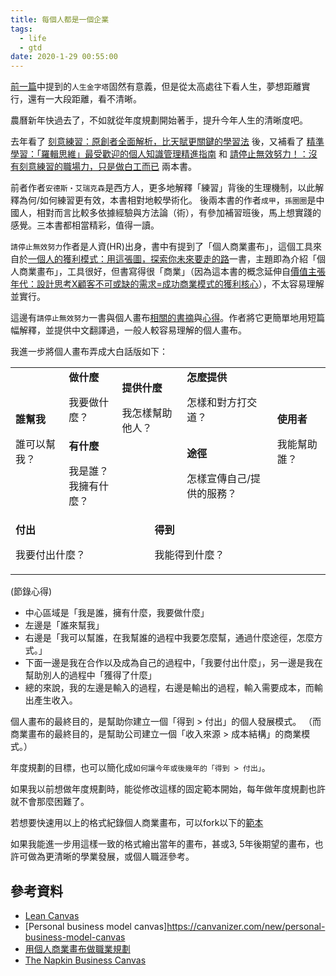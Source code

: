 ```yaml
---
title: 每個人都是一個企業
tags:
  - life
  - gtd
date: 2020-1-29 00:55:00
---
```


[前一篇](https://blog.gasolin.idv.tw/2019/12/31/life-paramid/)中提到的`人生金字塔`固然有意義，但是從太高處往下看人生，夢想距離實行，還有一大段距離，看不清晰。

農曆新年快過去了，不如就從年度規劃開始著手，提升今年人生的清晰度吧。

去年看了 [刻意練習：原創者全面解析，比天賦更關鍵的學習法](http://www.books.com.tw/exep/assp.php/gasolin/exep/prod/booksfile.php?item=0010752714) 後，又補看了 [精準學習：「羅輯思維」最受歡迎的個人知識管理精進指南](http://www.books.com.tw/exep/assp.php/gasolin/exep/prod/booksfile.php?item=0010758670) 和 [請停止無效努力！：沒有刻意練習的職場力，只是做白工而已](http://www.books.com.tw/exep/assp.php/gasolin/exep/prod/booksfile.php?item=0010773308) 兩本書。

前者作者`安德斯‧艾瑞克森`是西方人，更多地解釋「練習」背後的生理機制，以此解釋為何/如何練習更有效，本書相對地較學術化。
後兩本書的作者`成甲`，`孫圈圈`是中國人，相對而言比較多依據經驗與方法論（術），有參加補習班後，馬上想實踐的感覺。三本書都相當精彩，值得一讀。

`請停止無效努力`作者是人資(HR)出身，書中有提到了「個人商業畫布」，這個工具來自於[一個人的獲利模式：用這張圖，探索你未來要走的路](http://www.books.com.tw/exep/assp.php/gasolin/exep/prod/booksfile.php?item=0010756794)一書，主題即為介紹「個人商業畫布」，工具很好，但書寫得很「商業」（因為這本書的概念延伸自[價值主張年代：設計思考X顧客不可或缺的需求=成功商業模式的獲利核心](http://www.books.com.tw/exep/assp.php/gasolin/exep/prod/booksfile.php?item=0010745245)），不太容易理解並實行。

這邊有`請停止無效努力`一書與個人畫布[相關的書摘](https://kknews.cc/zh-tw/news/q4vqyzg.html)與[心得](https://kknews.cc/zh-tw/news/92zpnz5.html)。作者將它更簡單地用短篇幅解釋，並提供中文翻譯過，一般人較容易理解的個人畫布。

我進一步將個人畫布弄成大白話版如下：

<table>
  <tr>
    <td rowspan="2">
      <b>誰幫我</b>
      <p>誰可以幫我？</p>
    </td>
    <td>
      <b>做什麼</b>
      <p>我要做什麼？</p>
    </td>
    <td rowspan="2" colspan="2">
      <b>提供什麼</b>
      <p>我怎樣幫助他人？</p>
      <br><br><br><br><br>
    </td>
    <td>
      <b>怎麼提供</b>
      <p>怎樣和對方打交道？</p>
    </td>
    <td rowspan="2">
      <b>使用者</b>
      <p>我能幫助誰？</p>
    </td>
  </tr>
  <tr>
    <td>
      <b>有什麼</b>
      <p>我是誰？<br/>
      我擁有什麼？</p>
    </td>
    <td>
      <b>途徑</b>
      <p>怎樣宣傳自己/提供的服務？</p>
    </td>
  </tr>
  <tr>
    <td colspan="3">
      <b>付出</b>
      <p>我要付出什麼？</p>
    </td>
    <td colspan="3">
      <b>得到</b>
      <p>我能得到什麼？</p>
    </td>
  </tr>
</table>

(節錄心得)
- 中心區域是「我是誰，擁有什麼，我要做什麼」
- 左邊是「誰來幫我」
- 右邊是「我可以幫誰，在我幫誰的過程中我要怎麼幫，通過什麼途徑，怎麼方式。」
- 下面一邊是我在合作以及成為自己的過程中，「我要付出什麼」，另一邊是我在幫助別人的過程中「獲得了什麼」
- 總的來說，我的左邊是輸入的過程，右邊是輸出的過程，輸入需要成本，而輸出產生收入。

個人畫布的最終目的，是幫助你建立一個「得到 > 付出」的個人發展模式。
（而商業畫布的最終目的，是幫助公司建立一個「收入來源 > 成本結構」的商業模式。）

年度規劃的目標，也可以簡化成`如何讓今年或後幾年的「得到 > 付出」`。

如果我以前想做年度規劃時，能從修改這樣的固定範本開始，每年做年度規劃也許就不會那麼困難了。

若想要快速用以上的格式紀錄個人商業畫布，可以fork以下的[範本](https://gist.github.com/gasolin/22b6af98f99f5cab8b7deabcad7f76b0)

如果我能進一步用這樣一致的格式繪出當年的畫布，甚或3, 5年後期望的畫布，也許可做為更清晰的學業發展，或個人職涯參考。

## 參考資料

- [Lean Canvas](https://gist.github.com/pierrebeaucamp/fa2fec4f859d8d9ce3d0)
- [Personal business model canvas]https://canvanizer.com/new/personal-business-model-canvas
- [用個人商業畫布做職業規劃](https://kknews.cc/zh-tw/news/92zpnz5.html)
- [The Napkin Business Canvas](https://hackernoon.com/the-napkin-business-canvas-9b019550ae3)
